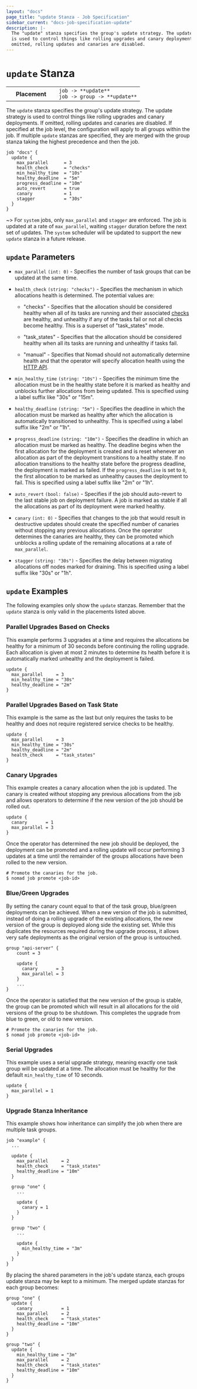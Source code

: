 ```yaml
---
layout: "docs"
page_title: "update Stanza - Job Specification"
sidebar_current: "docs-job-specification-update"
description: |-
  The "update" stanza specifies the group's update strategy. The update strategy
  is used to control things like rolling upgrades and canary deployments. If
  omitted, rolling updates and canaries are disabled.
---
```


# `update` Stanza

<table class="table table-bordered table-striped">
  <tr>
    <th width="120">Placement</th>
    <td>
      <code>job -> **update**</code>
      <br>
      <code>job -> group -> **update**</code>
    </td>
  </tr>
</table>

The `update` stanza specifies the group's update strategy. The update strategy
is used to control things like rolling upgrades and canary deployments. If
omitted, rolling updates and canaries are disabled. If specified at the job
level, the configuration will apply to all groups within the job. If multiple
`update` stanzas are specified, they are merged with the group stanza taking the
highest precedence and then the job.

```hcl
job "docs" {
  update {
    max_parallel      = 3
    health_check      = "checks"
    min_healthy_time  = "10s"
    healthy_deadline  = "5m"
    progress_deadline = "10m"
    auto_revert       = true
    canary            = 1
    stagger           = "30s"
  }
}
```

~> For `system` jobs, only `max_parallel` and `stagger` are enforced. The job is
updated at a rate of `max_parallel`, waiting `stagger` duration before the next
set of updates. The `system` scheduler will be updated to support the new
`update` stanza in a future release.

## `update` Parameters

- `max_parallel` `(int: 0)` - Specifies the number of task groups that can be
  updated at the same time.

- `health_check` `(string: "checks")` - Specifies the mechanism in which
  allocations health is determined. The potential values are:

  - "checks" - Specifies that the allocation should be considered healthy when
    all of its tasks are running and their associated [checks][] are healthy,
    and unhealthy if any of the tasks fail or not all checks become healthy.
    This is a superset of "task_states" mode.

  - "task_states" - Specifies that the allocation should be considered healthy when
    all its tasks are running and unhealthy if tasks fail.

  - "manual" - Specifies that Nomad should not automatically determine health
    and that the operator will specify allocation health using the [HTTP
    API](/api/deployments.html#set-allocation-health-in-deployment).

- `min_healthy_time` `(string: "10s")` - Specifies the minimum time the
  allocation must be in the healthy state before it is marked as healthy and
  unblocks further allocations from being updated. This is specified using a
  label suffix like "30s" or "15m".

- `healthy_deadline` `(string: "5m")` - Specifies the deadline in which the
  allocation must be marked as healthy after which the allocation is
  automatically transitioned to unhealthy. This is specified using a label
  suffix like "2m" or "1h".

- `progress_deadline` `(string: "10m")` - Specifies the deadline in which an
  allocation must be marked as healthy. The deadline begins when the first
  allocation for the deployment is created and is reset whenever an allocation
  as part of the deployment transitions to a healthy state. If no allocation
  transitions to the healthy state before the progress deadline, the deployment
  is marked as failed. If the `progress_deadline` is set to `0`, the first
  allocation to be marked as unhealthy causes the deployment to fail. This is
  specified using a label suffix like "2m" or "1h".

- `auto_revert` `(bool: false)` - Specifies if the job should auto-revert to the
  last stable job on deployment failure. A job is marked as stable if all the
  allocations as part of its deployment were marked healthy.

- `canary` `(int: 0)` - Specifies that changes to the job that would result in
  destructive updates should create the specified number of canaries without
  stopping any previous allocations. Once the operator determines the canaries
  are healthy, they can be promoted which unblocks a rolling update of the
  remaining allocations at a rate of `max_parallel`.

- `stagger` `(string: "30s")` - Specifies the delay between migrating
  allocations off nodes marked for draining. This is specified using a label
  suffix like "30s" or "1h".

## `update` Examples

The following examples only show the `update` stanzas. Remember that the
`update` stanza is only valid in the placements listed above.

### Parallel Upgrades Based on Checks

This example performs 3 upgrades at a time and requires the allocations be
healthy for a minimum of 30 seconds before continuing the rolling upgrade. Each
allocation is given at most 2 minutes to determine its health before it is
automatically marked unhealthy and the deployment is failed.

```hcl
update {
  max_parallel     = 3
  min_healthy_time = "30s"
  healthy_deadline = "2m"
}
```

### Parallel Upgrades Based on Task State

This example is the same as the last but only requires the tasks to be healthy
and does not require registered service checks to be healthy.

```hcl
update {
  max_parallel     = 3
  min_healthy_time = "30s"
  healthy_deadline = "2m"
  health_check     = "task_states"
}
```

### Canary Upgrades

This example creates a canary allocation when the job is updated. The canary is
created without stopping any previous allocations from the job and allows
operators to determine if the new version of the job should be rolled out. 

```hcl
update {
  canary       = 1
  max_parallel = 3
}
```

Once the operator has determined the new job should be deployed, the deployment
can be promoted and a rolling update will occur performing 3 updates at a time
until the remainder of the groups allocations have been rolled to the new
version.

```text
# Promote the canaries for the job.
$ nomad job promote <job-id>
```

### Blue/Green Upgrades

By setting the canary count equal to that of the task group, blue/green
deployments can be achieved. When a new version of the job is submitted, instead
of doing a rolling upgrade of the existing allocations, the new version of the
group is deployed along side the existing set. While this duplicates the
resources required during the upgrade process, it allows very safe deployments
as the original version of the group is untouched.

```hcl
group "api-server" {
    count = 3

    update {
      canary       = 3
      max_parallel = 3
    }
    ...
}
```

Once the operator is satisfied that the new version of the group is stable, the
group can be promoted which will result in all allocations for the old versions
of the group to be shutdown. This completes the upgrade from blue to green, or
old to new version.

```text
# Promote the canaries for the job.
$ nomad job promote <job-id>
```

### Serial Upgrades

This example uses a serial upgrade strategy, meaning exactly one task group will
be updated at a time. The allocation must be healthy for the default
`min_healthy_time` of 10 seconds.

```hcl
update {
  max_parallel = 1
}
```

### Upgrade Stanza Inheritance

This example shows how inheritance can simplify the job when there are multiple
task groups.

```hcl
job "example" {
  ...

  update {
    max_parallel     = 2
    health_check     = "task_states"
    healthy_deadline = "10m"
  }

  group "one" {
    ...

    update {
      canary = 1      
    }
  }

  group "two" {
    ...

    update {
      min_healthy_time = "3m" 
    }
  }
}
```

By placing the shared parameters in the job's update stanza, each groups update
stanza may be kept to a minimum. The merged update stanzas for each group
becomes:

```hcl
group "one" {
  update {
    canary           = 1
    max_parallel     = 2
    health_check     = "task_states"
    healthy_deadline = "10m"
  }
}

group "two" {
  update {
    min_healthy_time = "3m" 
    max_parallel     = 2
    health_check     = "task_states"
    healthy_deadline = "10m"
  }
}
```

[checks]: /docs/job-specification/service.html#check-parameters "Nomad check Job Specification"
